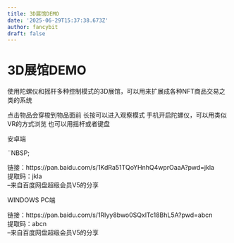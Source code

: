 ```yaml
---
title: 3D展馆DEMO
date: '2025-06-29T15:37:38.673Z'
author: fancybit
draft: false
---
```

<div class="header"><h1 class="single-title animate__animated animate__pulse animate__faster">3D展馆DEMO</h1></div>

<div class="content" id="content"><p>使用陀螺仪和摇杆多种控制模式的3D展馆，可以用来扩展成各种NFT商品交易之类的系统</p><p>点击物品会穿梭到物品面前 长按可以进入观察模式 手机开启陀螺仪，可以用类似VR的方式浏览 也可以用摇杆或者键盘</p><p>安卓端<!-- raw HTML omitted --></p><p><!-- raw HTML omitted -->¨NBSP;<!-- raw HTML omitted --></p><p>链接：https://pan.baidu.com/s/1KdRa51TQoYHnhQ4wprOaaA?pwd=jkla<br> 提取码：jkla<br> –来自百度网盘超级会员V5的分享</p><p>WINDOWS PC端</p><p>链接：https://pan.baidu.com/s/1RIyy8bwo0SQxlTc18BhL5A?pwd=abcn<br> 提取码：abcn<br> –来自百度网盘超级会员V5的分享</p></div>

